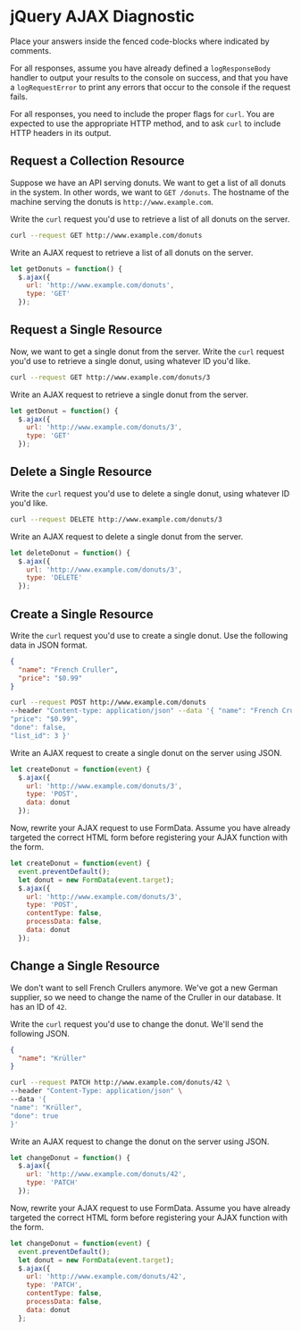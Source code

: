# jQuery AJAX Diagnostic

Place your answers inside the fenced code-blocks where indicated by comments.

For all responses,  assume you have already defined a `logResponseBody` handler
to output your results to the console on success, and that you have a
`logRequestError` to print any errors that occur to the console if the request
fails.

For all responses, you need to include the proper flags for `curl`. You are
expected to use the appropriate HTTP method, and to ask `curl` to include HTTP
headers in its output.

## Request a Collection Resource

Suppose we have an API serving donuts. We want to get a list of all donuts in
the system. In other words, we want to `GET /donuts`. The hostname of the
machine serving the donuts is `http://www.example.com`.

Write the `curl` request you'd use to retrieve a list of all donuts on the
server.

```sh
curl --request GET http://www.example.com/donuts
```

Write an AJAX request to retrieve a list of all donuts on the server.

```js
let getDonuts = function() {
  $.ajax({
    url: 'http://www.example.com/donuts',
    type: 'GET'
  });
```

## Request a Single Resource

Now, we want to get a single donut from the server. Write the `curl` request
you'd use to retrieve a single donut, using whatever ID you'd like.

```sh
curl --request GET http://www.example.com/donuts/3
```

Write an AJAX request to retrieve a single donut from the server.

```js
let getDonut = function() {
  $.ajax({
    url: 'http://www.example.com/donuts/3',
    type: 'GET'
  });
```

## Delete a Single Resource

Write the `curl` request you'd use to delete a single donut, using whatever ID
you'd like.

```sh
curl --request DELETE http://www.example.com/donuts/3
```

Write an AJAX request to delete a single donut from the server.

```js
let deleteDonut = function() {
  $.ajax({
    url: 'http://www.example.com/donuts/3',
    type: 'DELETE'
  });
```

## Create a Single Resource

Write the `curl` request you'd use to create a single donut. Use the following
data in JSON format.

```json
{
  "name": "French Cruller",
  "price": "$0.99"
}
```

```sh
curl --request POST http://www.example.com/donuts
--header "Content-type: application/json" --data '{ "name": "French Cruller",
"price": "$0.99",
"done": false,
"list_id": 3 }'
```

Write an AJAX request to create a single donut on the server using JSON.

```js
let createDonut = function(event) {
  $.ajax({
    url: 'http://www.example.com/donuts/3',
    type: 'POST',
    data: donut
  });
```

Now, rewrite your AJAX request to use FormData. Assume you have already targeted
the correct HTML form before registering your AJAX function with the form.

```js
let createDonut = function(event) {
  event.preventDefault();
  let donut = new FormData(event.target);
  $.ajax({
    url: 'http://www.example.com/donuts/3',
    type: 'POST',
    contentType: false,
    processData: false,
    data: donut
  });
```

## Change a Single Resource

We don't want to sell French Crullers anymore. We've got a new German supplier,
so we need to change the name of the Cruller in our database. It has an ID of
`42`.

Write the `curl` request you'd use to change the donut. We'll send the following
JSON.

```json
{
  "name": "Krüller"
}
```

```sh
curl --request PATCH http://www.example.com/donuts/42 \
--header "Content-Type: application/json" \
--data '{
"name": "Krüller",
"done": true
}'
```

Write an AJAX request to change the donut on the server using JSON.

```js
let changeDonut = function() {
  $.ajax({
    url: 'http://www.example.com/donuts/42',
    type: 'PATCH'                   
  });
```

Now, rewrite your AJAX request to use FormData. Assume you have already targeted
the correct HTML form before registering your AJAX function with the form.

```js
let changeDonut = function(event) {
  event.preventDefault();
  let donut = new FormData(event.target);
  $.ajax({
    url: 'http://www.example.com/donuts/42',
    type: 'PATCH',
    contentType: false,
    processData: false,
    data: donut
  };
```
